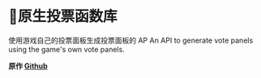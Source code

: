 # 📌原生投票函数库

使用游戏自己的投票面板生成投票面板的 AP
An API to generate vote panels using the game's own vote panels.

**原作 [Github](https://github.com/fdxx/l4d2_nativevote)**